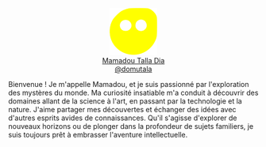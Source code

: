 <p align="center">
  <a href="https://domutala.github.io/">
    <img width="96" src="./logo-domutala.png" alt="Mamadou Talla DIA">
    <br />
    Mamadou Talla Dia
    <br />
    @domutala
  </a>
</p>


Bienvenue ! Je m'appelle Mamadou, et je suis passionné par l'exploration des mystères du monde. Ma curiosité insatiable m'a conduit à découvrir des domaines allant de la science à l'art, en passant par la technologie et la nature. J'aime partager mes découvertes et échanger des idées avec d'autres esprits avides de connaissances. Qu'il s'agisse d'explorer de nouveaux horizons ou de plonger dans la profondeur de sujets familiers, je suis toujours prêt à embrasser l'aventure intellectuelle.

